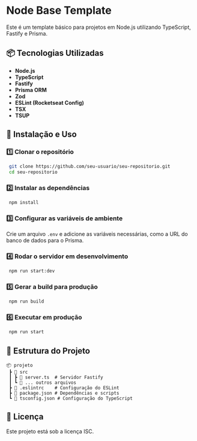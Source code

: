 # Node Base Template

Este é um template básico para projetos em Node.js utilizando TypeScript, Fastify e Prisma.

## 📦 Tecnologias Utilizadas

- **Node.js**
- **TypeScript**
- **Fastify**
- **Prisma ORM**
- **Zod**
- **ESLint (Rocketseat Config)**
- **TSX**
- **TSUP**

## 🚀 Instalação e Uso

### 1️⃣ Clonar o repositório
```sh
 git clone https://github.com/seu-usuario/seu-repositorio.git
 cd seu-repositorio
```

### 2️⃣ Instalar as dependências
```sh
 npm install
```

### 3️⃣ Configurar as variáveis de ambiente
Crie um arquivo `.env` e adicione as variáveis necessárias, como a URL do banco de dados para o Prisma.

### 4️⃣ Rodar o servidor em desenvolvimento
```sh
 npm run start:dev
```

### 5️⃣ Gerar a build para produção
```sh
 npm run build
```

### 6️⃣ Executar em produção
```sh
 npm run start
```

## 📂 Estrutura do Projeto
```
📦 projeto
 ┣ 📂 src
 ┃ ┣ 📜 server.ts  # Servidor Fastify
 ┃ ┗ 📜 ... outros arquivos
 ┣ 📜 .eslintrc    # Configuração do ESLint
 ┣ 📜 package.json # Dependências e scripts
 ┗ 📜 tsconfig.json # Configuração do TypeScript
```

## 📝 Licença
Este projeto está sob a licença ISC.

